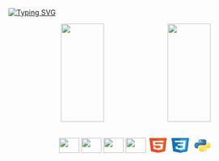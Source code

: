 

[![Typing SVG](https://readme-typing-svg.herokuapp.com/?color=9932CC&size=35&center=true&vCenter=true&width=1000&lines=Oii!+Sou+a+MARIA+EDUARDA;Be+Welcome!+:%29)](https://git.io/typing-svg)

<div align="center">  
  <img width="41%" height="195px" src="https://github-readme-stats.vercel.app/api?username=mariadudef&show_icons=true&count_private=true&hide_border=true&title_color=9932CC&icon_color=9400D3&text_color=c9d1d9&bg_color=1C1C1C" /> 
  <img width="41%" height="195px" src="https://github-readme-stats.vercel.app/api/top-langs/?username=mariadudef&layout=compact&hide_border=true&title_color=9932CC&text_color=c9d1d9&bg_color=1C1C1C" />
</div>

##

<div align="center">
 <img  align="center" height="30" width="40" src="https://cdn.jsdelivr.net/gh/devicons/devicon/icons/java/java-original.svg" />    
  <img align="center" height="30" width="40" src="https://cdn.jsdelivr.net/gh/devicons/devicon/icons/csharp/csharp-original.svg">
  <img align="center" height="30" width="40" src="https://cdn.jsdelivr.net/gh/devicons/devicon/icons/dotnetcore/dotnetcore-original.svg" />
  <img align="center" height="30" width="40" src="https://cdn.jsdelivr.net/gh/devicons/devicon/icons/bootstrap/bootstrap-original.svg" />        
  <img align="center" alt="Rafa-HTML" height="30" width="40" src="https://raw.githubusercontent.com/devicons/devicon/master/icons/html5/html5-original.svg">
  <img align="center" alt="Rafa-CSS" height="30" width="40" src="https://raw.githubusercontent.com/devicons/devicon/master/icons/css3/css3-original.svg">
  <img align="center" alt="Rafa-Python" height="30" width="40" src="https://raw.githubusercontent.com/devicons/devicon/master/icons/python/python-original.svg">
 
          
</div>
  
